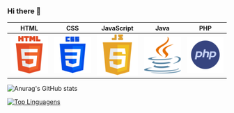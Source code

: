 ### Hi there 👋

<!--
**HeberGD/HeberGD** is a ✨ _special_ ✨ repository because its `README.md` (this file) appears on your GitHub profile.

Here are some ideas to get you started:

- 🔭 I’m currently working on ...
- 🌱 I’m currently learning ...
- 👯 I’m looking to collaborate on ...
- 🤔 I’m looking for help with ...
- 💬 Ask me about ...
- 📫 How to reach me: ...
- 😄 Pronouns: ...
- ⚡ Fun fact: ...
-->

| HTML                                      | CSS                                      | JavaScript                                      | Java                                      | PHP                                      |
|-------------------------------------------|------------------------------------------|-------------------------------------------------|-------------------------------------------|------------------------------------------|
| ![HTML Logo](img/html.png)                | ![CSS Logo](img/css.png)                | ![JavaScript Logo](img/js.png)                 | ![Java Logo](img/java.png)                | ![PHP Logo](img/php.png)                |


![Anurag's GitHub stats](https://github-readme-stats.vercel.app/api?username=HeberGD&show_icons=true&theme=radical&layout=donut)


[![Top Linguagens](https://github-readme-stats.vercel.app/api/top-langs/?username=HeberGD&layout=compact)](https://github.com/anuraghazra/github-readme-stats)



